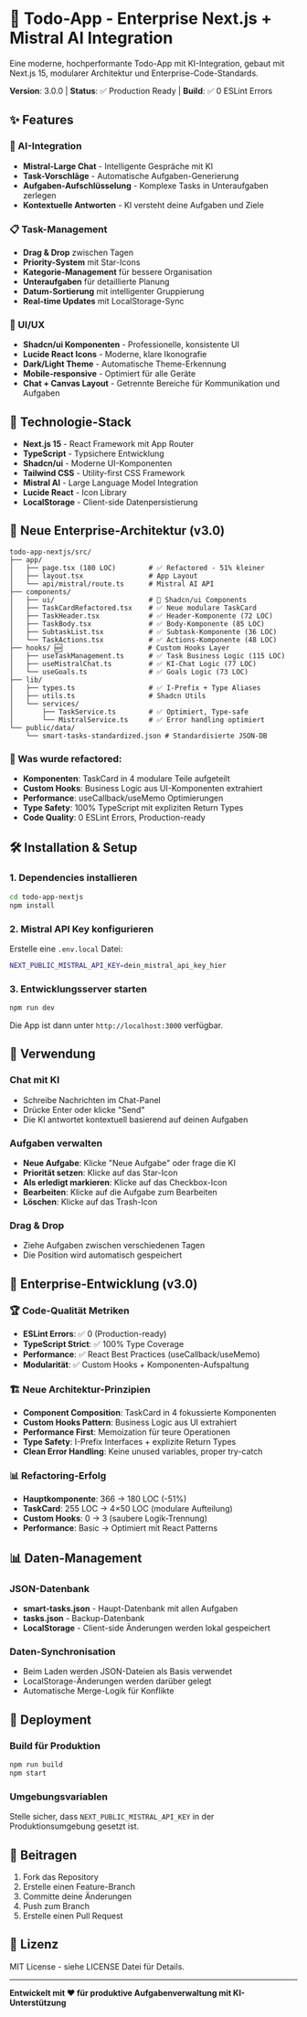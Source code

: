 # 🎯 Todo-App - Enterprise Next.js + Mistral AI Integration

Eine moderne, hochperformante Todo-App mit KI-Integration, gebaut mit Next.js 15, modularer Architektur und Enterprise-Code-Standards.

**Version**: 3.0.0 | **Status**: ✅ Production Ready | **Build**: ✅ 0 ESLint Errors

## ✨ Features

### 🤖 AI-Integration
- **Mistral-Large Chat** - Intelligente Gespräche mit KI
- **Task-Vorschläge** - Automatische Aufgaben-Generierung
- **Aufgaben-Aufschlüsselung** - Komplexe Tasks in Unteraufgaben zerlegen
- **Kontextuelle Antworten** - KI versteht deine Aufgaben und Ziele

### 📋 Task-Management
- **Drag & Drop** zwischen Tagen
- **Priority-System** mit Star-Icons
- **Kategorie-Management** für bessere Organisation
- **Unteraufgaben** für detaillierte Planung
- **Datum-Sortierung** mit intelligenter Gruppierung
- **Real-time Updates** mit LocalStorage-Sync

### 🎨 UI/UX
- **Shadcn/ui Komponenten** - Professionelle, konsistente UI
- **Lucide React Icons** - Moderne, klare Ikonografie
- **Dark/Light Theme** - Automatische Theme-Erkennung
- **Mobile-responsive** - Optimiert für alle Geräte
- **Chat + Canvas Layout** - Getrennte Bereiche für Kommunikation und Aufgaben

## 🚀 Technologie-Stack

- **Next.js 15** - React Framework mit App Router
- **TypeScript** - Typsichere Entwicklung
- **Shadcn/ui** - Moderne UI-Komponenten
- **Tailwind CSS** - Utility-first CSS Framework
- **Mistral AI** - Large Language Model Integration
- **Lucide React** - Icon Library
- **LocalStorage** - Client-side Datenpersistierung

## 📁 **Neue Enterprise-Architektur (v3.0)**

```
todo-app-nextjs/src/
├── app/
│   ├── page.tsx (180 LOC)        # ✅ Refactored - 51% kleiner
│   ├── layout.tsx                # App Layout
│   └── api/mistral/route.ts      # Mistral AI API
├── components/
│   ├── ui/                       # 🎨 Shadcn/ui Components
│   ├── TaskCardRefactored.tsx    # ✅ Neue modulare TaskCard
│   ├── TaskHeader.tsx            # ✅ Header-Komponente (72 LOC)
│   ├── TaskBody.tsx              # ✅ Body-Komponente (85 LOC)
│   ├── SubtaskList.tsx           # ✅ Subtask-Komponente (36 LOC)
│   └── TaskActions.tsx           # ✅ Actions-Komponente (48 LOC)
├── hooks/ 🆕                     # Custom Hooks Layer
│   ├── useTaskManagement.ts      # ✅ Task Business Logic (115 LOC)
│   ├── useMistralChat.ts         # ✅ KI-Chat Logic (77 LOC)
│   └── useGoals.ts               # ✅ Goals Logic (73 LOC)
├── lib/
│   ├── types.ts                  # ✅ I-Prefix + Type Aliases
│   ├── utils.ts                  # Shadcn Utils
│   └── services/
│       ├── TaskService.ts        # ✅ Optimiert, Type-safe
│       └── MistralService.ts     # ✅ Error handling optimiert
└── public/data/
    └── smart-tasks-standardized.json # Standardisierte JSON-DB
```

### **🔄 Was wurde refactored:**
- **Komponenten**: TaskCard in 4 modulare Teile aufgeteilt
- **Custom Hooks**: Business Logic aus UI-Komponenten extrahiert
- **Performance**: useCallback/useMemo Optimierungen
- **Type Safety**: 100% TypeScript mit expliziten Return Types
- **Code Quality**: 0 ESLint Errors, Production-ready

## 🛠️ Installation & Setup

### 1. Dependencies installieren
```bash
cd todo-app-nextjs
npm install
```

### 2. Mistral API Key konfigurieren
Erstelle eine `.env.local` Datei:
```bash
NEXT_PUBLIC_MISTRAL_API_KEY=dein_mistral_api_key_hier
```

### 3. Entwicklungsserver starten
```bash
npm run dev
```

Die App ist dann unter `http://localhost:3000` verfügbar.

## 🎯 Verwendung

### Chat mit KI
- Schreibe Nachrichten im Chat-Panel
- Drücke Enter oder klicke "Send"
- Die KI antwortet kontextuell basierend auf deinen Aufgaben

### Aufgaben verwalten
- **Neue Aufgabe**: Klicke "Neue Aufgabe" oder frage die KI
- **Priorität setzen**: Klicke auf das Star-Icon
- **Als erledigt markieren**: Klicke auf das Checkbox-Icon
- **Bearbeiten**: Klicke auf die Aufgabe zum Bearbeiten
- **Löschen**: Klicke auf das Trash-Icon

### Drag & Drop
- Ziehe Aufgaben zwischen verschiedenen Tagen
- Die Position wird automatisch gespeichert

## 🔧 **Enterprise-Entwicklung (v3.0)**

### **🏆 Code-Qualität Metriken**
- **ESLint Errors**: ✅ 0 (Production-ready)
- **TypeScript Strict**: ✅ 100% Type Coverage
- **Performance**: ✅ React Best Practices (useCallback/useMemo)
- **Modularität**: ✅ Custom Hooks + Komponenten-Aufspaltung

### **🏗️ Neue Architektur-Prinzipien**
- **Component Composition**: TaskCard in 4 fokussierte Komponenten
- **Custom Hooks Pattern**: Business Logic aus UI extrahiert
- **Performance First**: Memoization für teure Operationen
- **Type Safety**: I-Prefix Interfaces + explizite Return Types
- **Clean Error Handling**: Keine unused variables, proper try-catch

### **📊 Refactoring-Erfolg**
- **Hauptkomponente**: 366 → 180 LOC (-51%)
- **TaskCard**: 255 LOC → 4×50 LOC (modulare Aufteilung)
- **Custom Hooks**: 0 → 3 (saubere Logik-Trennung)
- **Performance**: Basic → Optimiert mit React Patterns

## 📊 Daten-Management

### JSON-Datenbank
- **smart-tasks.json** - Haupt-Datenbank mit allen Aufgaben
- **tasks.json** - Backup-Datenbank
- **LocalStorage** - Client-side Änderungen werden lokal gespeichert

### Daten-Synchronisation
- Beim Laden werden JSON-Dateien als Basis verwendet
- LocalStorage-Änderungen werden darüber gelegt
- Automatische Merge-Logik für Konflikte

## 🚀 Deployment

### Build für Produktion
```bash
npm run build
npm start
```

### Umgebungsvariablen
Stelle sicher, dass `NEXT_PUBLIC_MISTRAL_API_KEY` in der Produktionsumgebung gesetzt ist.

## 🤝 Beitragen

1. Fork das Repository
2. Erstelle einen Feature-Branch
3. Committe deine Änderungen
4. Push zum Branch
5. Erstelle einen Pull Request

## 📝 Lizenz

MIT License - siehe LICENSE Datei für Details.

---

**Entwickelt mit ❤️ für produktive Aufgabenverwaltung mit KI-Unterstützung**
